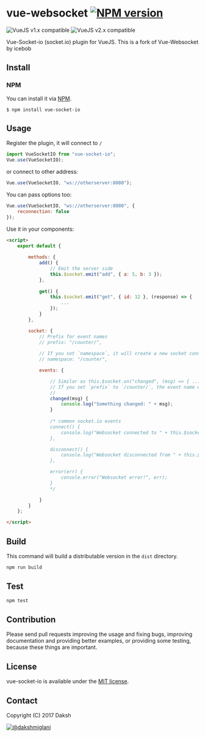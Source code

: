 # vue-websocket [![NPM version](https://img.shields.io/npm/v/vue-socket-io.svg)](https://www.npmjs.com/package/vue-socket-io)
![VueJS v1.x compatible](https://img.shields.io/badge/vue%201.x-compatible-green.svg)
![VueJS v2.x compatible](https://img.shields.io/badge/vue%202.x-compatible-green.svg)

Vue-Socket-io (socket.io) plugin for VueJS.
This is a fork of Vue-Websocket by icebob

## Install
### NPM
You can install it via [NPM](http://npmjs.org/).
```
$ npm install vue-socket-io
```

## Usage
Register the plugin, it will connect to `/`
```js
import VueSocketIO from "vue-socket-io";
Vue.use(VueSocketIO);
```
or connect to other address:
```js
Vue.use(VueSocketIO, "ws://otherserver:8080");
```
You can pass options too:
```js
Vue.use(VueSocketIO, "ws://otherserver:8080", {
	reconnection: false
});
```


Use it in your components:
```html
<script>
	export default {
		
		methods: {
			add() {
		  		// Emit the server side
		  		this.$socket.emit("add", { a: 5, b: 3 });    
			},
			
			get() {
		  		this.$socket.emit("get", { id: 12 }, (response) => {
					...
				});    
			}
		},

		socket: {
			// Prefix for event names
			// prefix: "/counter/",
			
			// If you set `namespace`, it will create a new socket connection to the namespace instead of `/`
			// namespace: "/counter",

			events: {

				// Similar as this.$socket.on("changed", (msg) => { ... });
				// If you set `prefix` to `/counter/`, the event name will be `/counter/changed`
				//
				changed(msg) {
					console.log("Something changed: " + msg);
				}
				
				/* common socket.io events
				connect() {
					console.log("Websocket connected to " + this.$socket.nsp);
				},

				disconnect() {
					console.log("Websocket disconnected from " + this.$socket.nsp);
				},

				error(err) {
					console.error("Websocket error!", err);
				}
				*/

			}
		}
	};

</script>
```

## Build
This command will build a distributable version in the `dist` directory.
```bash
npm run build
```

## Test
```bash
npm test
```

## Contribution
Please send pull requests improving the usage and fixing bugs, improving documentation and providing better examples, or providing some testing, because these things are important.

## License
vue-socket-io is available under the [MIT license](https://tldrlegal.com/license/mit-license).

## Contact

Copyright (C) 2017 Daksh

[![@dakshmiglani](https://img.shields.io/badge/github-DakshMiglani-green.svg)](https://github.com/DakshMiglani)
